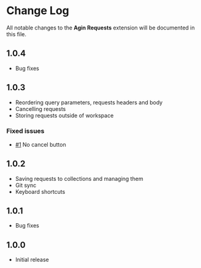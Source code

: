 # Change Log

All notable changes to the **Agin Requests** extension will be documented in this file.

## 1.0.4

- Bug fixes

## 1.0.3

- Reordering query parameters, requests headers and body
- Cancelling requests
- Storing requests outside of workspace

### Fixed issues

- [#1](https://github.com/TymekV/agin-requests/issues/1) No cancel button

## 1.0.2

- Saving requests to collections and managing them
- Git sync
- Keyboard shortcuts

## 1.0.1

- Bug fixes

## 1.0.0

- Initial release
